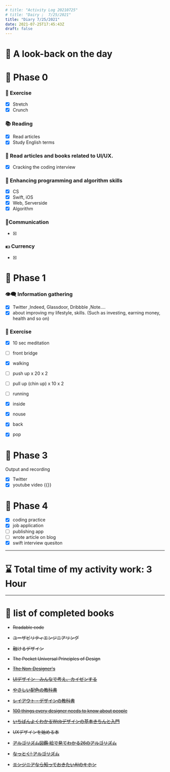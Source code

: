 ```yaml
---
# title: "Activity Log 20210725"
# title: "Dairy ;  7/25/2021"
title: "Diary 7/25/2021"  
date: 2021-07-25T17:45:43Z
draft: false
---
```


# 🌱 A look-back on the day

# 🥓 Phase 0

### 💪 Exercise

- [x]  Stretch
- [x]  Crunch

### 📚 Reading

- [x]  Read articles
- [x]  Study English terms

### 💎 Read articles and books related to UI/UX.

- [x]  Cracking the coding interview

### 🎲 Enhancing programming and algorithm skills

- [x]  CS
- [x]  Swift, iOS
- [x]  Web,  Serverside
- [x]  Algorithm

### 🤝Communication

- [x]  

### 💶 Currency

- [x]  

# 🥚 Phase 1

### 👁‍🗨 Information gathering

- [x]  Twitter ,Indeed, Glassdoor, Dribbble ,Note....
- [x]  about improving my lifestyle, skills. (Such as investing, earning money, health and so on)

### 💪 Exercise

- [x]  10 sec meditation
- [ ]  front bridge
- [x]  walking
- [ ]  push up x 20 x 2
- [ ]  pull up (chin up) x 10 x 2
- [ ]  running

- [x]  inside
- [x]  nouse
- [x]  back
- [x]  pop

# 🐋 Phase 3

Output and recording

- [x]  Twitter
- [x]  youtube video {{<youtube HbWSs0egpZ4>}}

# 🍎 Phase 4

- [x]  coding practice
- [x]  job application
- [ ]  publishing app
- [ ]  wrote article on blog
- [x]  swift interview quesiton

---

# ⌛ Total time of my activity work:   3 Hour

---

# 📖 list of completed books

- ~~Readable code~~
- ~~ユーザビリティエンジニアリング~~
- ~~融けるデザイン~~
- ~~The Pocket Universal Principles of Design~~
- ~~[The Non-Designer's](https://www.amazon.com/dp/0133966151/)~~
- ~~[UIデザイン　みんなで考え、カイゼンする](https://www.amazon.co.jp/dp/B07PQF8TBW/)~~
- ~~[やさしい配色の教科書](https://www.amazon.co.jp/dp/4844367714/)~~
- ~~[レイアウト・デザインの教科書](https://www.amazon.co.jp/dp/B07NYN1681/)~~
- ~~[100 things every designer needs to know about people](https://www.amazon.com/dp/4873115574)~~
- ~~[いちばんよくわかるWebデザインの基本きちんと入門](https://www.amazon.com/dp/4797389656)~~
- ~~UXデザインを始める本~~

- ~~[アルゴリズム図鑑 絵で見てわかる26のアルゴリズム](https://www.amazon.co.jp/gp/product/4798149772/)~~
- ~~[なっとく! アルゴリズム](https://www.amazon.co.jp/dp/4798143359/)~~
- ~~[エンジニアなら知っておきたいAIのキホン](https://www.amazon.com/dp/4295005355)~~